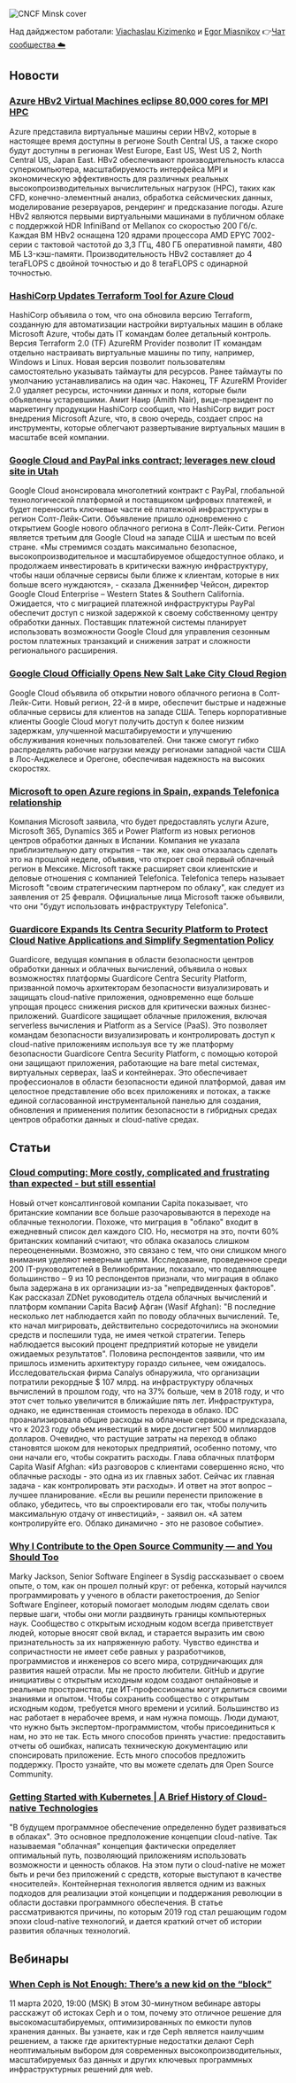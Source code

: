 ![CNCF Minsk cover](https://raw.githubusercontent.com/cncfminsk/digest/master/Digest_cover.jpg)

Над дайджестом работали: [Viachaslau Kizimenko](https://www.linkedin.com/in/viachaslau-kizimenko-185144115/) и [Egor Miasnikov](https://www.linkedin.com/in/miasnikov/)
👉[Чат сообщества ☁️](https://t.me/CNCFMinskChat)

## Новости

### [Azure HBv2 Virtual Machines eclipse 80,000 cores for MPI HPC](https://azure.microsoft.com/en-gb/blog/azure-hbv2-virtual-machines-eclipse-80000-cores-for-mpi-hpc/)

Azure представила виртуальные машины серии  HBv2, которые в настоящее время доступны в регионе South Central US, а также скоро будут доступны в регионах West Europe, East US, West US 2, North Central US, Japan East. HBv2 обеспечивают производительность класса суперкомпьютера, масштабируемость интерфейса MPI и экономическую эффективность для различных реальных высокопроизводительных вычислительных нагрузок (HPC), таких как CFD, конечно-элементный анализ, обработка сейсмических данных, моделирование резервуаров, рендеринг и предсказание погоды. Azure HBv2 являются первыми виртуальными машинами в публичном облаке с поддержкой HDR InfiniBand от Mellanox со скоростью 200 Гб/с. Каждая ВМ HBv2 оснащена 120 ядрами процессора AMD EPYC 7002-серии с тактовой частотой до 3,3 ГГц, 480 ГБ оперативной памяти, 480 МБ L3-кэш-памяти.  Производительность HBv2 составляет до 4 teraFLOPS с двойной точностью и до 8 teraFLOPS с одинарной точностью.

### [HashiCorp Updates Terraform Tool for Azure Cloud](https://devops.com/hashicorp-updates-terraform-tool-for-azure-cloud/)

HashiCorp объявила о том, что она обновила версию Terraform, созданную для автоматизации настройки виртуальных машин в облаке Microsoft Azure, чтобы дать IT командам более детальный контроль. Версия Terraform 2.0 (TF) AzureRM Provider позволит IT командам отдельно настраивать виртуальные машины по типу, например, Windows и Linux. Новая версия позволит пользователям самостоятельно указывать таймауты для ресурсов. Ранее таймауты по умолчанию устанавливались на один час. Наконец, TF AzureRM Provider 2.0 удаляет ресурсы, источники данных и поля, которые были объявлены устаревшими. Амит Наир (Amith Nair), вице-президент по маркетингу продукции HashiCorp сообщил, что HashiCorp видит рост внедрения Microsoft Azure, что, в свою очередь, создает спрос на инструменты, которые облегчают развертывание виртуальных машин в масштабе всей компании.

### [Google Cloud and PayPal inks contract; leverages new cloud site in Utah](https://ibsintelligence.com/ibs-journal/ibs-news/google-cloud-and-paypal-inks-contract-leverages-new-cloud-site-in-utah/)

Google Cloud анонсировала многолетний контракт с PayPal, глобальной технологической платформой и поставщиком цифровых платежей, и будет переносить ключевые части её платежной инфраструктуры в регион Солт-Лейк-Сити. Объявление пришло одновременно с открытием Google нового облачного региона в Солт-Лейк-Сити. Регион является третьим для Google Cloud на западе США и шестым по всей стране. «Мы стремимся создать максимально безопасное, высокопроизводительное и масштабируемое общедоступное облако, и продолжаем инвестировать в критически важную инфраструктуру, чтобы наши облачные сервисы были ближе к клиентам, которые в них больше всего нуждаются», - сказала Дженнифер Чейсон, директор Google Cloud Enterprise – Western States & Southern California. Ожидается, что с миграцией платежной инфраструктуры PayPal обеспечит доступ с низкой задержкой к своему собственному центру обработки данных. Поставщик платежной системы планирует использовать возможности Google Cloud для управления сезонным ростом платежных транзакций и снижения затрат и сложности регионального расширения.

### [Google Cloud Officially Opens New Salt Lake City Cloud Region](https://cloud.google.com/press-releases/2020/0227/paypal-googlecloud-slc)

Google Cloud объявила об открытии нового облачного региона в Солт-Лейк-Сити. Новый регион, 22-й в мире, обеспечит быстрые и надежные облачные сервисы для клиентов на западе США. Теперь корпоративные клиенты Google Cloud могут получить доступ к более низким задержкам, улучшенной масштабируемости и улучшению обслуживания конечных пользователей. Они также смогут гибко распределять рабочие нагрузки между регионами западной части США в Лос-Анджелесе и Орегоне, обеспечивая надежность на высоких скоростях.

### [Microsoft to open Azure regions in Spain, expands Telefonica relationship](https://www.zdnet.com/article/microsoft-to-open-azure-regions-in-spain-expands-telefonica-relationship/)

Компания Microsoft заявила, что будет предоставлять услуги Azure, Microsoft 365, Dynamics 365 и Power Platform из новых регионов центров обработки данных в Испании. Компания не указала приблизительную дату открытия – так же, как она отказалась сделать это на прошлой неделе, объявив, что откроет свой первый облачный регион в Мексике. Microsoft также расширяет свои клиентские и деловые отношения с компанией Telefonica. Telefonica теперь называет Microsoft "своим стратегическим партнером по облаку", как следует из заявления от 25 февраля. Официальные лица Microsoft также объявили, что они "будут использовать инфраструктуру Telefonica".

### [Guardicore Expands Its Centra Security Platform to Protect Cloud Native Applications and Simplify Segmentation Policy](https://www.guardicore.com/2020/02/guardicore-protects-cloud-native-applications-simplifies-segmentation/)

Guardicore, ведущая компания в области безопасности центров обработки данных и облачных вычислений, объявила о новых возможностях платформы Guardicore Centra Security Platform, призванной помочь архитекторам безопасности визуализировать и защищать cloud-native приложения, одновременно еще больше упрощая процесс снижения рисков для критически важных бизнес-приложений. Guardicore защищает облачные приложения, включая serverless вычисления и Platform as a Service (PaaS). Это позволяет командам безопасности визуализировать и контролировать доступ к cloud-native приложениям используя все ту же платформу безопасности Guardicore Centra Security Platform, с помощью которой они защищают приложения, работающие на bare metal системах, виртуальных серверах, IaaS и контейнерах. Это обеспечивает профессионалов в области безопасности единой платформой, давая им целостное представление обо всех приложениях и потоках, а также единой согласованной инструментальной панелью для создания, обновления и применения политик безопасности в гибридных средах центров обработки данных и cloud-native средах.

## Статьи

### [Cloud computing: More costly, complicated and frustrating than expected - but still essential](https://www.zdnet.com/article/cloud-computing-more-costly-complicated-and-frustrating-than-expected-but-still-essential/)

Новый отчет консалтинговой компании Capita показывает, что британские компании все больше разочаровываются в переходе на облачные технологии. Похоже, что миграция в "облако" входит в ежедневный список дел каждого CIO. Но, несмотря на это, почти 60% британских компаний считают, что облака оказалось слишком переоцененными. Возможно, это связано с тем, что они слишком много внимания уделяют неверным целям. Исследование, проведенное среди 200 IT-руководителей в Великобритании, показало, что подавляющее большинство – 9 из 10 респондентов признали, что миграция в облако была задержана в их организации из-за "непредвиденных факторов".  Как рассказал ZDNet руководитель отдела облачных вычислений и платформ компании Capita Васиф Афган (Wasif Afghan): "В последние несколько лет наблюдается хайп по поводу облачных вычислений. Те, кто начал мигрировать, действительно сосредоточились на экономии средств и поспешили туда, не имея четкой стратегии. Теперь наблюдается высокий процент предприятий которые не увидели ожидаемых результатов". Половина респондентов заявили, что им пришлось изменить архитектуру гораздо сильнее, чем ожидалось. Исследовательская фирма Canalys обнаружила, что организации потратили рекордные $ 107 млрд. на инфраструктуру облачных вычислений в прошлом году, что на 37% больше, чем в 2018 году, и что этот счет только увеличится в ближайшие пять лет. Инфраструктура, однако, не единственная стоимость перехода в облако. IDC проанализировала общие расходы на облачные сервисы и предсказала, что к 2023 году объем инвестиций в мире достигнет 500 миллиардов долларов. Очевидно, что растущие затраты на переход в облако становятся шоком для некоторых предприятий, особенно потому, что они начали его, чтобы сократить расходы. Глава облачных платформ Capita Wasif Afghan:  «Из разговоров с клиентами совершенно ясно, что облачные расходы - это одна из их главных забот. Сейчас их главная задача - как контролировать эти расходы». И ответ на этот вопрос – лучшее планирование. «Если вы решили перенести приложение в облако, убедитесь, что вы спроектировали его так, чтобы получить максимальную отдачу от инвестиций», - заявил он. «А затем контролируйте его. Облако динамично - это не разовое событие».

### [Why I Contribute to the Open Source Community — and You Should Too](https://www.cncf.io/blog/2020/02/18/why-i-contribute-to-the-open-source-community-and-you-should-too/)

Marky Jackson,  Senior Software Engineer в Sysdig рассказывает о своем опыте, о том, как он прошел полный круг: от ребенка, который научился программировать у ученого в области ракетостроения, до Senior Software Engineer, который помогает молодым людям сделать свои первые шаги, чтобы они могли раздвинуть границы компьютерных наук. Сообщество с открытым исходным кодом  всегда приветствует людей, которые вносят свой вклад, и старается выразить им свою признательность за их напряженную работу. Чувство единства и сопричастности не имеет себе равных у разработчиков, программистов и инженеров со всего мира, сотрудничающих для развития нашей отрасли. Мы не просто любители. GitHub и другие инициативы с открытым исходным кодом создают онлайновые и реальные пространства, где ИТ-профессионалы могут делиться своими знаниями и опытом.  Чтобы сохранить сообщество с открытым исходным кодом, требуется много времени и усилий. Большинство из нас работает в нерабочее время, и нам нужна помощь. Люди думают, что нужно быть экспертом-программистом, чтобы присоединиться к нам, но это не так. Есть много способов принять участие: предоставить отчеты об ошибках, написать техническую документацию или спонсировать приложение. Есть много способов предложить поддержку. Просто узнайте, что вы можете сделать для Open Source Community.

### [Getting Started with Kubernetes | A Brief History of Cloud-native Technologies](https://www.alibabacloud.com/blog/getting-started-with-kubernetes-%7C-a-brief-history-of-cloud-native-technologies_595894)

"В будущем программное обеспечение определенно будет развиваться в облаках". Это основное предположение концепции cloud-native. Так называемая "облачная" концепция фактически определяет оптимальный путь, позволяющий приложениям использовать возможности и ценность облаков. На этом пути о cloud-native не может быть и речи без приложений с средств, которые выступают в качестве «носителей». Контейнерная технология является одним из важных подходов для реализации этой концепции и поддержания революции в области доставки программного обеспечения. В статье рассматриваются причины, по которым 2019 год стал решающим годом эпохи cloud-native технологий, и дается краткий отчет об истории развития облачных технологий.

## Вебинары

### [When Ceph is Not Enough: There’s a new kid on the “block”](https://www.brighttalk.com/webcast/17999/385498)

11 марта 2020, 19:00 (MSK) В этом 30-минутном вебинаре авторы расскажут об истоках Ceph и о том, почему это отличное решение для высокомасштабируемых, оптимизированных по емкости пулов хранения данных. Вы узнаете, как и где Ceph является наилучшим решением, а также где архитектурные недостатки делают Ceph неоптимальным выбором для современных высокопроизводительных, масштабируемых баз данных и других ключевых программных инфраструктурных решений для web. 
